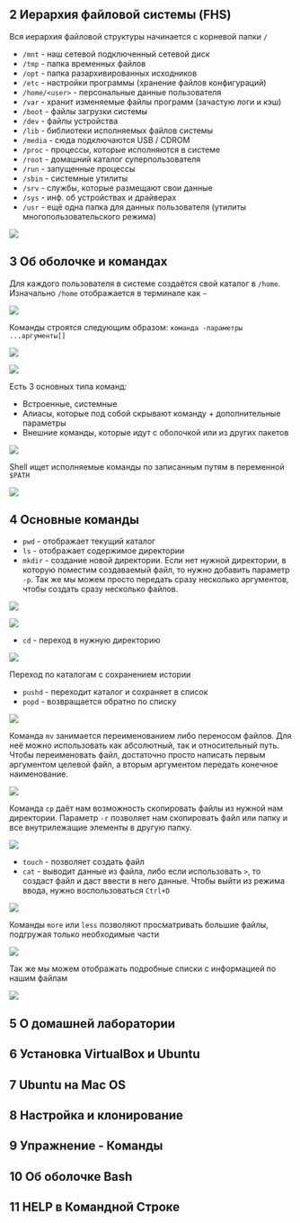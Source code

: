 

## 2 Иерархия файловой системы (FHS)

Вся иерархия файловой структуры начинается с корневой папки `/`

- `/mnt` - наш сетевой подключенный сетевой диск 
- `/tmp` - папка временных файлов
- `/opt` - папка разархивированных исходников
- `/etc` - настройки программы (хранение файлов конфигураций)
- `/home/<user>` - персональные данные пользователя
- `/var` - хранит изменяемые файлы программ (зачастую логи и кэш)
- `/boot` - файлы загрузки системы
- `/dev` - файлы устройства
- `/lib` - библиотеки исполняемых файлов системы
- `/media` - сюда подключаются USB / CDROM
- `/proc` - процессы, которые исполняются в системе
- `/root` - домашний каталог суперпользователя
- `/run` - запущенные процессы
- `/sbin` - системные утилиты
- `/srv` - службы, которые размещают свои данные
- `/sys` - инф. об устройствах и драйверах
- `/usr` - ещё одна папка для данных пользователя (утилиты многопользовательского режима)

![](_png/Pasted%20image%2020240613193158.png)

## 3 Об оболочке и командах 

Для каждого пользователя в системе создаётся свой каталог в `/home`. Изначально `/home` отображается в терминале как `~`

![](_png/Pasted%20image%2020240613193924.png)

Команды строятся следующим образом: `команда -параметры ...аргументы[]`

![](_png/Pasted%20image%2020240613194151.png)

![](_png/Pasted%20image%2020240613194252.png)

Есть 3 основных типа команд:
- Встроенные, системные
- Алиасы, которые под собой скрывают команду + дополнительные параметры
- Внешние команды, которые идут с оболочкой или из других пакетов

![](_png/Pasted%20image%2020240613194533.png)

Shell ищет исполняемые команды по записанным путям в переменной `$PATH` 

![](_png/Pasted%20image%2020240613194848.png)

## 4 Основные команды 

- `pwd` - отображает текущий каталог
- `ls` - отображает содержимое директории
- `mkdir` - создание новой директории. Если нет нужной директории, в которую поместим создаваемый файл, то нужно добавить параметр `-p`. Так же мы можем просто передать сразу несколько аргументов, чтобы создать сразу несколько файлов.

![](_png/Pasted%20image%2020240613195745.png)

![](_png/Pasted%20image%2020240613200201.png)

- `cd` - переход в нужную директорию

![](_png/Pasted%20image%2020240613200440.png)

Переход по каталогам с сохранением истории

- `pushd` - переходит каталог и сохраняет в список
- `popd` - возвращается обратно по списку

![](_png/Pasted%20image%2020240613200916.png)

Команда `mv` занимается переименованием либо переносом файлов. Для неё можно использовать как абсолютный, так и относительный путь. Чтобы переименовать файл, достаточно просто написать первым аргументом целевой файл, а вторым аргументом передать конечное наименование.

![](_png/Pasted%20image%2020240613201145.png)

Команда `cp` даёт нам возможность скопировать файлы из нужной нам директории. Параметр `-r` позволяет нам скопировать файл или папку и все внутрилежащие элементы в другую папку. 

![](_png/Pasted%20image%2020240613201517.png)

- `touch` - позволяет создать файл
- `cat` - выводит данные из файла, либо если использовать `>`, то создаст файл и даст ввести в него данные. Чтобы выйти из режима ввода, нужно воспользоваться `Ctrl+D`

![](_png/Pasted%20image%2020240613203631.png)

Команды `more` или `less` позволяют просматривать большие файлы, подгружая только необходимые части

![](_png/Pasted%20image%2020240613203730.png)

Так же мы можем отображать подробные списки с информацией по нашим файлам

![](_png/Pasted%20image%2020240613204122.png)

## 5 О домашней лаборатории 











## 6 Установка VirtualBox и Ubuntu 











## 7 Ubuntu на Mac OS 











## 8 Настройка и клонирование 











## 9 Упражнение - Команды 











## 10 Об оболочке Bash 











## 11 HELP в Командной Строке








